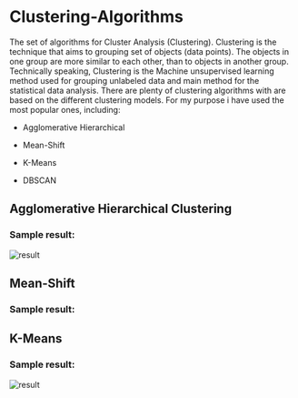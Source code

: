 # Clustering-Algorithms

The set of algorithms for Cluster Analysis (Clustering). Clustering is the technique that aims to grouping set of objects (data points). The objects in one group are more similar to each other, than to objects in another group. Technically speaking, Clustering is the Machine unsupervised learning method used for grouping unlabeled data and main method for the statistical data analysis. There are plenty of clustering algorithms with are based on the different clustering models. For my purpose i have used the most popular ones, including:

- Agglomerative Hierarchical

- Mean-Shift

- K-Means

- DBSCAN

## Agglomerative Hierarchical Clustering
### Sample result:
![result](https://user-images.githubusercontent.com/44844566/194780248-618eb6ce-d06c-4d50-9cbc-66e3778f630b.gif)

## Mean-Shift
### Sample result:

## K-Means
### Sample result:
![result](https://user-images.githubusercontent.com/44844566/194782946-6e3752e3-0f7a-487b-ac9f-1a94f2b6907c.gif)


